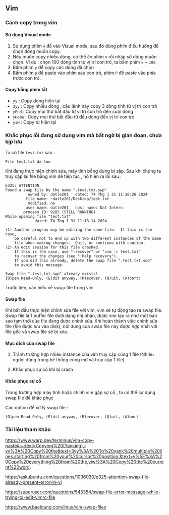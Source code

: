 ## Vim

### Cách copy trong vim

#### Sử dụng Visual mode

1. Sử dụng phím `v` để vào Visual mode, sau đó dùng phím điều hướng để chọn dòng muốn copy.
2. Nếu muốn copy nhiều dòng, có thể ấn phím `v` rồi nhập số dòng muốn chọn. Ví du : chọn 100 dòng tính từ vị trí con trỏ, ta bấm phím `v` + `100`
3. Bấm phím `y` để copy các dòng đã chọn
4. Bấm phím `p` để paste vào phím sau con trỏ, phím `P` để paste vào phía trước con trỏ.

#### Copy bằng phím tắt

- `yy` : Copy dòng hiện tại
- `3yy` : Copy nhiều dòng , câu lệnh này copy 3 dòng tính từ vị trí con trỏ
- `yEnd` : Copy mọi thứ bắt đầu từ vị trí con trỏ đến cuối dòng
- `yHome` : Copy mọi thứ bắt đầu từ đầu dòng đến vị trí con trỏ
- `yiw` : Copy từ hiện tại

### Khắc phục lỗi đang sử dụng vim mà bất ngờ bị gián đoạn, chưa kịp lưu

Ta có file `test.txt` sau :
```
File test.txt da luu
```

Khi đang thực hiện chỉnh sửa, máy tính bỗng dưng bị sập. Sau khi chúng ta truy cập lại file bằng vim để tiếp tục , nó hiện ra lỗi sau :
```
E325: ATTENTION
Found a swap file by the name ".test.txt.swp"
          owned by: datle201   dated: T4 Thg 1 31 11:18:26 2024
         file name: ~datle201/Desktop/test.txt
          modified: no
         user name: datle201   host name: Dat-Intern
        process ID: 9285 (STILL RUNNING)
While opening file "test.txt"
             dated: T4 Thg 1 31 11:18:14 2024

(1) Another program may be editing the same file.  If this is the case,
    be careful not to end up with two different instances of the same
    file when making changes.  Quit, or continue with caution.
(2) An edit session for this file crashed.
    If this is the case, use ":recover" or "vim -r test.txt"
    to recover the changes (see ":help recovery").
    If you did this already, delete the swap file ".test.txt.swp"
    to avoid this message.

Swap file ".test.txt.swp" already exists!
[O]pen Read-Only, (E)dit anyway, (R)ecover, (Q)uit, (A)bort: 
```

Trước tiên, cần hiểu về swap file trong vim

#### Swap file

Khi bắt đầu thực hiện chỉnh sửa file với vim, vim sẽ tự động tạo ra swap file. Swap file là 1 buffer file dưới dạng nhị phân, được vim tạo ra như một bản sao tạm thời của file đang được chỉnh sửa.
Khi hoàn thành việc chỉnh sửa file (file được lưu vào disk), nội dung của swap file này được hợp nhất với file gốc và swap file sẽ bị xóa.

#### Mục đích của swap file

1. Tránh trường hợp nhiều instance của vim truy cập cùng 1 file (Nhiều người dùng trong hệ thống cùng mở và truy cập 1 file)

2. Khắc phục sự cố khi bị crash

#### Khắc phục sự cố

Trong trường hợp máy tính hoặc chính vim gặp sự cố , ta có thể sử dụng swap file để khắc phục

Các option để xử lý swap file :
```
[O]pen Read-Only, (E)dit anyway, (R)ecover, (Q)uit, (A)bort
```

### Tài liệu tham khảo

https://www.warp.dev/terminus/vim-copy-paste#:~:text=Copying%20(Yanking),-yy%3A%20Copy%20the&text=3yy%3A%20To%20yank%20multiple%20lines,starting%20from%20your%20cursor%20position.&text=y%5E%3A%20Copy%20everything%20from%20the,yiw%3A%20Copy%20the%20current%20word.

https://askubuntu.com/questions/1036030/e325-attention-swap-file-already-present-error-in-vi

https://superuser.com/questions/543354/swap-file-error-message-while-trying-to-edit-vimrc-file

https://www.baeldung.com/linux/vim-swap-files
